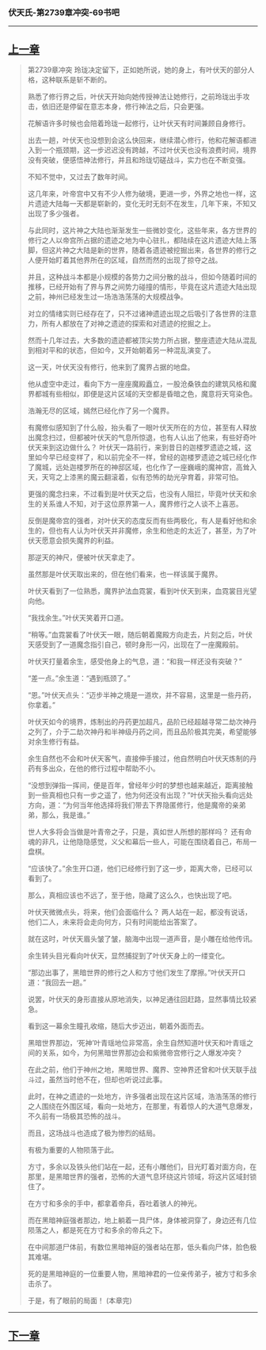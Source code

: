 ### 伏天氏-第2739章冲突-69书吧

--------
[上一章](./974a81ab405a4cf2a3bf604fd5af832f.md)
--------


>
>
>
>第2739章冲突
>玲珑决定留下，正如她所说，她的身上，有叶伏天的部分人格，这种联系是斩不断的。
>
>熟悉了修行界之后，叶伏天开始向她传授神法让她修行，之前玲珑出手攻击，依旧还是停留在意志本身，修行神法之后，只会更强。
>
>花解语许多时候也会陪着玲珑一起修行，让叶伏天有时间兼顾自身修行。
>
>出去一趟，叶伏天也没想到会这么快回来，继续潜心修行，他和花解语都进入到一个瓶颈期，这一步迟迟没有跨越，不过叶伏天也没有浪费时间，境界没有突破，便感悟神法修行，并且和玲珑切磋战斗，实力也在不断变强。
>
>不知不觉中，又过去了数年时间。
>
>这几年来，叶帝宫中又有不少人修为破境，更进一步，外界之地也一样，这片遗迹大陆每一天都是崭新的，变化无时无刻不在发生，几年下来，不知又出现了多少强者。
>
>与此同时，这片神之大陆也渐渐发生一些微妙变化，这些年来，各方世界的修行之人以帝宫所占据的遗迹之地为中心驻扎，都陆续在这片遗迹大陆上落脚，但这片神之大陆是新的世界，随着各遗迹被挖掘出来，各世界的修行之人便开始盯着其他界所在的区域，自然而然的出现了掠夺之战。
>
>并且，这种战斗本都是小规模的各势力之间分散的战斗，但如今随着时间的推移，已经开始有了界与界之间势力碰撞的情形，毕竟在这片遗迹大陆出现之前，神州已经发生过一场浩浩荡荡的大规模战争。
>
>对立的情绪实则已经存在了，只不过诸神遗迹出现之后吸引了各世界的注意力，所有人都放在了对神之遗迹的探索和对遗迹的挖掘之上。
>
>然而十几年过去，大多数的遗迹都被顶尖势力所占据，整座遗迹大陆从混乱到相对平和的状态，但如今，又开始朝着另一种混乱演变了。
>
>这一天，叶伏天没有修行，他来到了魔界占据的地盘。
>
>他从虚空中走过，看向下方一座座魔殿矗立，一股沧桑铁血的建筑风格和魔界都城有些相似，即便是这片区域的天空都是昏暗之色，魔意将天穹染色。
>
>浩瀚无尽的区域，嫣然已经化作了另一个魔界。
>
>有魔修似感知到了什么般，抬头看了一眼叶伏天所在的方位，甚至有人释放出魔念扫过，但都被叶伏天的气息所惊退，也有人认出了他来，有些好奇叶伏天来到这边做什么？
>叶伏天一路前行，来到昔日的迦楼罗遗迹之城，这里如今早已经变样了，和以前完全不一样，曾经的迦楼罗遗迹之城已经化作了魔城，远处迦楼罗所在的神邸区域，也化作了一座巍峨的魔神宫，高耸入天，天穹之上漆黑的魔云翻滚着，似有恐怖的劫光孕育着，非常可怕。
>
>更强的魔念扫来，不过看到是叶伏天之后，也没有人阻拦，毕竟叶伏天和余生的关系谁人不知，对于这位原界第一人，魔界修行之人谈不上喜恶。
>
>反倒是魔帝宫的强者，对叶伏天的态度反而有些两极化，有人是看好他和余生的，但也有人认为叶伏天并非魔修，余生和他走的太近了，甚至，为了叶伏天愿意会损失魔界的利益。
>
>那逆天的神尺，便被叶伏天拿走了。
>
>虽然那是叶伏天取出来的，但在他们看来，也一样该属于魔界。
>
>叶伏天看到了一位熟悉，魔界护法血霓裳，看到叶伏天到来，血霓裳目光望向他。
>
>“我找余生。”叶伏天笑着开口道。
>
>“稍等。”血霓裳看了叶伏天一眼，随后朝着魔殿方向走去，片刻之后，叶伏天感受到了一道魔念指引自己，顿时身形一闪，出现在了一座魔殿前。
>
>叶伏天打量着余生，感受他身上的气息，道：“和我一样还没有突破？”
>
>“差一点。”余生道：“遇到瓶颈了。”
>
>“恩。”叶伏天点头：“迈步半神之境是一道坎，并不容易，这里是一些丹药，你拿着。”
>
>叶伏天如今的境界，炼制出的丹药更加超凡，品阶已经超越寻常二劫次神丹之列了，介于二劫次神丹和半神级丹药之间，而且品阶极其完美，希望能够对余生修行有益。
>
>余生自然也不会和叶伏天客气，直接伸手接过，他自然明白叶伏天炼制的丹药有多出众，在他的修行过程中帮助不小。
>
>“没想到弹指一挥间，便是百年，曾经年少时的梦想也越来越近，距离接触到一些真相也只有一步之遥了，他为何还没有出现？”叶伏天抬头看向远处方向，道：“为何当年他选择将我们带去下界隐匿修行，他是魔帝的亲弟弟，那么，我是谁。”
>
>世人大多将会当做是叶青帝之子，只是，真如世人所想的那样吗？
>还有命魂的非凡，让他隐隐感觉，义父和幕后一些人，可能在围绕着自己，布局一盘棋。
>
>“应该快了。”余生开口道，他们已经修行到了这一步，距离大帝，已经可以看到了。
>
>那么，真相应该也不远了，至于他，隐藏了这么久，也快出现了吧。
>
>叶伏天微微点头，将来，他们会面临什么？
>两人站在一起，都没有说话，他们二人，未来将会走向何方，只有时间能给出答案了。
>
>就在这时，叶伏天眉头皱了皱，脑海中出现一道声音，是小雕在给他传讯。
>
>余生转头目光看向叶伏天，显然捕捉到了叶伏天身上的一缕变化。
>
>“那边出事了，黑暗世界的修行之人和方寸他们发生了摩擦。”叶伏天开口道：“我回去一趟。”
>
>说罢，叶伏天的身形直接从原地消失，以神足通往回赶路，显然事情比较紧急。
>
>看到这一幕余生瞳孔收缩，随后大步迈出，朝着外面而去。
>
>黑暗世界那边，‘死神’叶青瑶地位非常高，余生自然知道叶伏天和叶青瑶之间的关系，如今，为何黑暗世界那边会和紫微帝宫修行之人爆发冲突？
>
>在此之前，他们于神州之地，黑暗世界、魔界、空神界还曾和叶伏天联手战斗过，虽然当时他不在，但却也听说过此事。
>
>此时，在神之遗迹的一处地方，许多强者出现在这片区域，浩浩荡荡的修行之人围绕在外围区域，看向一处地方，在那里，有着惊人的大道气息爆发，不久前有一场极其恐怖的战斗。
>
>而且，这场战斗也造成了极为惨烈的结局。
>
>有极为重要的人物陨落于此。
>
>方寸，多余以及铁头他们站在一起，还有小雕他们，目光盯着对面方向，在那里，是黑暗世界的强者，恐怖的大道气息环绕这片领域，将这片区域封锁住了。
>
>在方寸和多余的手中，都拿着帝兵，吞吐着骇人的神光。
>
>而在黑暗神庭强者那边，地上躺着一具尸体，身体被洞穿了，身边还有几位陨落之人，都是死在方寸和多余的帝兵之下。
>
>在中间那道尸体前，有数位黑暗神庭的强者站在那，低头看向尸体，脸色极其难堪。
>
>死的是黑暗神庭的一位重要人物，黑暗神君的一位亲传弟子，被方寸和多余击杀了。
>
>于是，有了眼前的局面！
>(本章完)
>
>

--------
[下一章](./fac81ad3e6b5e2cc6a339edc5639dbe8.md)
--------
